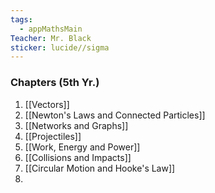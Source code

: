 ```yaml
---
tags:
  - appMathsMain
Teacher: Mr. Black
sticker: lucide//sigma
---
```

### Chapters (5th Yr.)
1. [[Vectors]]
2. [[Newton's Laws and Connected Particles]]
3. [[Networks and Graphs]]
4. [[Projectiles]]
5. [[Work, Energy and Power]]
6. [[Collisions and Impacts]]
7. [[Circular Motion and Hooke's Law]]
8. 
